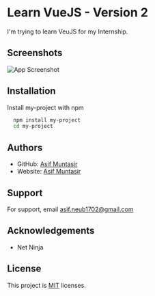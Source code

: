 
# Learn VueJS - Version 2

I'm trying to learn VeuJS for my Internship.


## Screenshots

![App Screenshot](https://via.placeholder.com/468x300?text=App+Screenshot+Here)


## Installation

Install my-project with npm

```bash
  npm install my-project
  cd my-project
```
    
## Authors

- GitHub: [Asif Muntasir](https://github.com/asifmuntasir)
- Website: [Asif Muntasir](https://asifmuntasir.github.io/)


## Support

For support, email asif.neub1702@gmail.com


## Acknowledgements

 - Net Ninja


## License

This project is [MIT](https://choosealicense.com/licenses/mit/) licenses.

